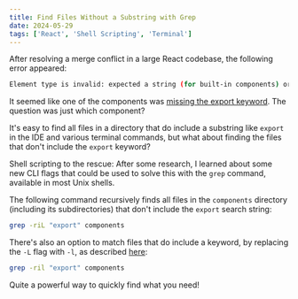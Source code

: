 ```yaml
---
title: Find Files Without a Substring with Grep
date: 2024-05-29
tags: ['React', 'Shell Scripting', 'Terminal']
---
```


After resolving a merge conflict in a large React codebase, the following error appeared:

```sh
Element type is invalid: expected a string (for built-in components) or a class/function
```

It seemed like one of the components was [missing the export keyword](https://stackoverflow.com/questions/44897070/element-type-is-invalid-expected-a-string-for-built-in-components-or-a-class). The question was just which component?

It's easy to find all files in a directory that do include a substring like `export` in the IDE and various terminal commands, but what about finding the files that don't include the `export` keyword?

Shell scripting to the rescue: After some research, I learned about some new CLI flags that could be used to solve this with the `grep` command, available in most Unix shells.

The following command recursively finds all files in the `components` directory (including its subdirectories) that don't include the `export` search string:

```sh
grep -riL "export" components
```

There's also an option to match files that do include a keyword, by replacing the `-L` flag with `-l`, as described [here](https://stackoverflow.com/a/56486664):

```sh
grep -ril "export" components
```

Quite a powerful way to quickly find what you need!

